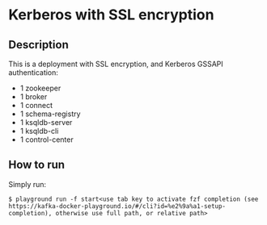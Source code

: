 # Kerberos with SSL encryption

## Description

This is a deployment with SSL encryption, and Kerberos GSSAPI authentication:

* 1 zookeeper
* 1 broker
* 1 connect
* 1 schema-registry
* 1 ksqldb-server
* 1 ksqldb-cli
* 1 control-center

## How to run

Simply run:

```
$ playground run -f start<use tab key to activate fzf completion (see https://kafka-docker-playground.io/#/cli?id=%e2%9a%a1-setup-completion), otherwise use full path, or relative path>
```